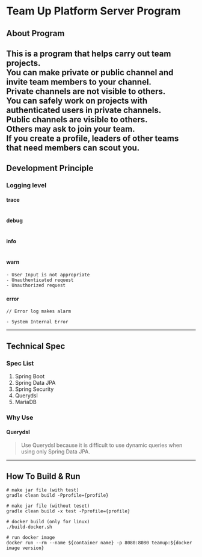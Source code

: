 # Team Up Platform Server Program

## About Program
This is a program that helps carry out team projects.<br/>
You can make private or public channel and invite team members to your channel.<br/>
Private channels are not visible to others.<br/>
You can safely work on projects with authenticated users in private channels.<br/>
Public channels are visible to others.<br/>
Others may ask to join your team.<br/>
If you create a profile, leaders of other teams that need members can scout you.<br/>
---

## Development Principle

### Logging level
#### trace
```text

```

#### debug
```text

```

#### info
```text

```

#### warn
```text
- User Input is not appropriate
- Unauthenticated request
- Unauthorized request
```

#### error
```text
// Error log makes alarm

- System Internal Error
```
---

## Technical Spec

### Spec List
1. Spring Boot
2. Spring Data JPA
3. Spring Security 
4. Querydsl 
5. MariaDB

### Why Use

#### Querydsl
> Use Querydsl because it is difficult to use dynamic queries when using only Spring Data JPA.
---

## How To Build & Run
```shell
# make jar file (with test)
gradle clean build -Pprofile={profile}

# make jar file (without teset)
gradle clean build -x test -Pprofile={profile}

# docker build (only for linux)
./build-docker.sh

# run docker image
docker run --rm --name ${container name} -p 8080:8080 teamup:${docker image version}
```
